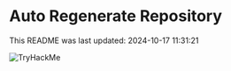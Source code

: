 # Auto Regenerate Repository

This README was last updated: 2024-10-17 11:31:21

 ![TryHackMe](https://tryhackme.com/badge/533634)